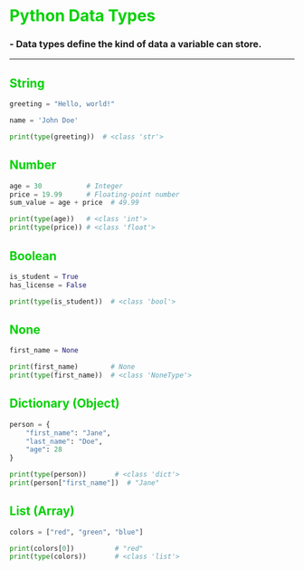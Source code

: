 # <span style="color: #00D100">Python Data Types</span>

### - Data types define the kind of data a variable can store.

---

## <span style="color:#00D100">String</span>
```python
greeting = "Hello, world!"

name = 'John Doe'

print(type(greeting))  # <class 'str'>
```

## <span style="color:#00D100">Number</span>
```python
age = 30           # Integer
price = 19.99      # Floating-point number
sum_value = age + price  # 49.99

print(type(age))   # <class 'int'>
print(type(price)) # <class 'float'>
```

## <span style="color:#00D100">Boolean</span>
```python
is_student = True
has_license = False

print(type(is_student))  # <class 'bool'>
```

## <span style="color:#00D100">None</span>
```python
first_name = None

print(first_name)        # None
print(type(first_name))  # <class 'NoneType'>
```

## <span style="color:#00D100">Dictionary (Object)</span>
```python
person = {
    "first_name": "Jane",
    "last_name": "Doe",
    "age": 28
}

print(type(person))       # <class 'dict'>
print(person["first_name"])  # "Jane"
```

## <span style="color:#00D100">List (Array)</span>
```python
colors = ["red", "green", "blue"]

print(colors[0])          # "red"
print(type(colors))       # <class 'list'>
```
